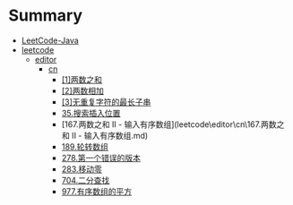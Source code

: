# Summary

* [LeetCode-Java](README.md)
* [leetcode](leetcode/README.md)
    * [editor](leetcode/editor/README.md)
        * [cn](leetcode/editor/cn/README.md)
            * [[1]两数之和](leetcode/editor/cn//[1]两数之和.md)
            * [[2]两数相加](leetcode/editor/cn//[2]两数相加.md)
            * [[3]无重复字符的最长子串](leetcode/editor/cn//[3]无重复字符的最长子串.md)
            * [35.搜索插入位置](leetcode/editor/cn/35.搜索插入位置.md)
            *  [167.两数之和 II - 输入有序数组](leetcode\editor\cn\167.两数之和 II - 输入有序数组.md) 
            * [189.轮转数组](leetcode/editor/cn/189.轮转数组.md) 
            * [278.第一个错误的版本](leetcode/editor/cn/278.第一个错误的版本.md)
            *  [283.移动零](leetcode\editor\cn\283.移动零.md) 
            * [704.二分查找](leetcode/editor/cn/704.二分查找.md)           
            *   [977.有序数组的平方](leetcode\editor\cn\977.有序数组的平方.md) 

